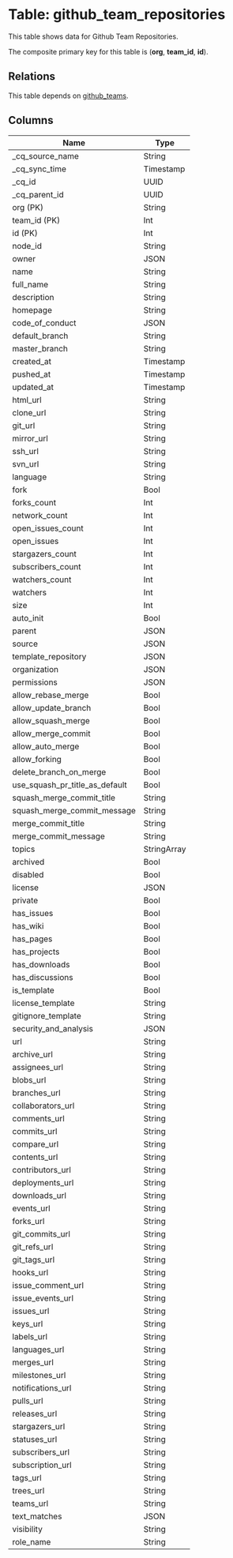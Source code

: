 # Table: github_team_repositories

This table shows data for Github Team Repositories.

The composite primary key for this table is (**org**, **team_id**, **id**).

## Relations

This table depends on [github_teams](github_teams).

## Columns

| Name          | Type          |
| ------------- | ------------- |
|_cq_source_name|String|
|_cq_sync_time|Timestamp|
|_cq_id|UUID|
|_cq_parent_id|UUID|
|org (PK)|String|
|team_id (PK)|Int|
|id (PK)|Int|
|node_id|String|
|owner|JSON|
|name|String|
|full_name|String|
|description|String|
|homepage|String|
|code_of_conduct|JSON|
|default_branch|String|
|master_branch|String|
|created_at|Timestamp|
|pushed_at|Timestamp|
|updated_at|Timestamp|
|html_url|String|
|clone_url|String|
|git_url|String|
|mirror_url|String|
|ssh_url|String|
|svn_url|String|
|language|String|
|fork|Bool|
|forks_count|Int|
|network_count|Int|
|open_issues_count|Int|
|open_issues|Int|
|stargazers_count|Int|
|subscribers_count|Int|
|watchers_count|Int|
|watchers|Int|
|size|Int|
|auto_init|Bool|
|parent|JSON|
|source|JSON|
|template_repository|JSON|
|organization|JSON|
|permissions|JSON|
|allow_rebase_merge|Bool|
|allow_update_branch|Bool|
|allow_squash_merge|Bool|
|allow_merge_commit|Bool|
|allow_auto_merge|Bool|
|allow_forking|Bool|
|delete_branch_on_merge|Bool|
|use_squash_pr_title_as_default|Bool|
|squash_merge_commit_title|String|
|squash_merge_commit_message|String|
|merge_commit_title|String|
|merge_commit_message|String|
|topics|StringArray|
|archived|Bool|
|disabled|Bool|
|license|JSON|
|private|Bool|
|has_issues|Bool|
|has_wiki|Bool|
|has_pages|Bool|
|has_projects|Bool|
|has_downloads|Bool|
|has_discussions|Bool|
|is_template|Bool|
|license_template|String|
|gitignore_template|String|
|security_and_analysis|JSON|
|url|String|
|archive_url|String|
|assignees_url|String|
|blobs_url|String|
|branches_url|String|
|collaborators_url|String|
|comments_url|String|
|commits_url|String|
|compare_url|String|
|contents_url|String|
|contributors_url|String|
|deployments_url|String|
|downloads_url|String|
|events_url|String|
|forks_url|String|
|git_commits_url|String|
|git_refs_url|String|
|git_tags_url|String|
|hooks_url|String|
|issue_comment_url|String|
|issue_events_url|String|
|issues_url|String|
|keys_url|String|
|labels_url|String|
|languages_url|String|
|merges_url|String|
|milestones_url|String|
|notifications_url|String|
|pulls_url|String|
|releases_url|String|
|stargazers_url|String|
|statuses_url|String|
|subscribers_url|String|
|subscription_url|String|
|tags_url|String|
|trees_url|String|
|teams_url|String|
|text_matches|JSON|
|visibility|String|
|role_name|String|